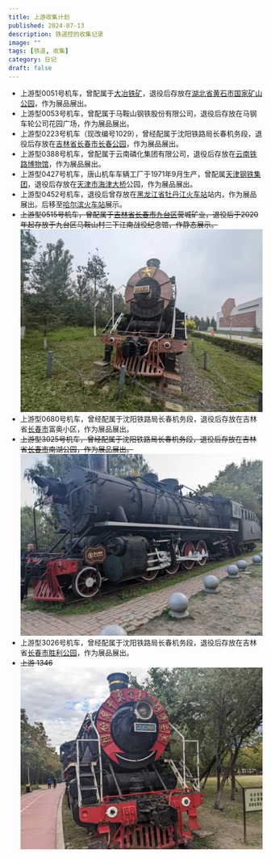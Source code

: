 ```yaml
---
title: 上游收集计划
published: 2024-07-13
description: 铁道控的收集记录
image: ""
tags: [铁道, 收集]
category: 日记
draft: false
---
```

- 上游型0051号机车，曾配属于[大冶铁矿](https://zh.wikipedia.org/wiki/%E5%A4%A7%E5%86%B6%E9%93%81%E7%9F%BF "大冶铁矿")，退役后存放在[湖北省](https://zh.wikipedia.org/wiki/%E6%B9%96%E5%8C%97%E7%9C%81 "湖北省")[黄石市](https://zh.wikipedia.org/wiki/%E9%BB%84%E7%9F%B3%E5%B8%82 "黄石市")[国家矿山公园](https://zh.wikipedia.org/wiki/%E4%B8%AD%E5%8D%8E%E4%BA%BA%E6%B0%91%E5%85%B1%E5%92%8C%E5%9B%BD%E5%9B%BD%E5%AE%B6%E7%9F%BF%E5%B1%B1%E5%85%AC%E5%9B%AD%E5%88%97%E8%A1%A8 "中华人民共和国国家矿山公园列表")，作为展品展出。
- 上游型0053号机车，曾配属于马鞍山钢铁股份有限公司，退役后存放在马钢车轮公司花园广场，作为展品展出。
- 上游型0223号机车（现改编号1029），曾经配属于沈阳铁路局长春机务段，退役后存放在[吉林省](https://zh.wikipedia.org/wiki/%E5%90%89%E6%9E%97%E7%9C%81 "吉林省")[长春市](https://zh.wikipedia.org/wiki/%E9%95%BF%E6%98%A5%E5%B8%82 "长春市")[长春公园](https://zh.wikipedia.org/w/index.php?title=%E9%95%BF%E6%98%A5%E5%85%AC%E5%9B%AD&action=edit&redlink=1 "长春公园（页面不存在）")，作为展品展出。
-  上游型0388号机车，曾配属于云南磷化集团有限公司，退役后存放在[云南铁路博物馆](https://zh.wikipedia.org/wiki/%E4%BA%91%E5%8D%97%E9%93%81%E8%B7%AF%E5%8D%9A%E7%89%A9%E9%A6%86 "云南铁路博物馆")，作为展品展出。
-  上游型0427号机车，唐山机车车辆工厂于1971年9月生产，曾配属[天津钢铁集团](https://zh.wikipedia.org/w/index.php?title=%E5%A4%A9%E6%B4%A5%E9%92%A2%E9%93%81%E9%9B%86%E5%9B%A2&action=edit&redlink=1 "天津钢铁集团（页面不存在）")，退役后存放在[天津市](https://zh.wikipedia.org/wiki/%E5%A4%A9%E6%B4%A5%E5%B8%82 "天津市")[海津大桥](https://zh.wikipedia.org/wiki/%E6%B5%B7%E6%B4%A5%E5%A4%A7%E6%A1%A5 "海津大桥")公园，作为展品展出。
- 上游型0452号机车，退役后曾存放在[黑龙江省](https://zh.wikipedia.org/wiki/%E9%BB%91%E9%BE%99%E6%B1%9F%E7%9C%81 "黑龙江省")[牡丹江火车站](https://zh.wikipedia.org/wiki/%E7%89%A1%E4%B8%B9%E6%B1%9F%E7%AB%99 "牡丹江站")站内，作为展品展出。后移至[哈尔滨火车站](https://zh.wikipedia.org/wiki/%E5%93%88%E5%B0%94%E6%BB%A8%E7%AB%99 "哈尔滨站")展示。
-  ~~上游型0515号机车，曾配属于[吉林省](https://zh.wikipedia.org/wiki/%E5%90%89%E6%9E%97%E7%9C%81 "吉林省")[长春市](https://zh.wikipedia.org/wiki/%E9%95%BF%E6%98%A5%E5%B8%82 "长春市")[九台区](https://zh.wikipedia.org/wiki/%E4%B9%9D%E5%8F%B0%E5%8C%BA "九台区")营城矿业，退役后于2020年起存放于九台区马鞍山村三下江南战役纪念馆，作静态展示。~~
![0515](../photos/上游0515.jpg)
-  上游型0680号机车，曾经配属于沈阳铁路局长春机务段，退役后存放在吉林省[长春市](https://zh.wikipedia.org/wiki/%E9%95%BF%E6%98%A5%E5%B8%82 "长春市")富奥小区，作为展品展出。
- ~~上游型3025号机车，曾经配属于沈阳铁路局长春机务段，退役后存放在吉林省[长春市](https://zh.wikipedia.org/wiki/%E9%95%BF%E6%98%A5%E5%B8%82)南湖公园，作为展品展出。~~
![3025](../photos/上游3025.jpg)
- 上游型3026号机车，曾经配属于沈阳铁路局长春机务段，退役后存放在吉林省[长春市](https://zh.wikipedia.org/wiki/%E9%95%BF%E6%98%A5%E5%B8%82 "长春市")[胜利公园](https://zh.wikipedia.org/wiki/%E8%83%9C%E5%88%A9%E5%85%AC%E5%9B%AD "胜利公园")，作为展品展出。
- ~~上游 1346~~
![1346](../photos/上游1346.jpg)